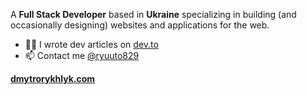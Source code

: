 A __Full Stack Developer__ based in __Ukraine__ specializing in building (and occasionally designing) websites and applications for the web.

- ✍🏻 I wrote dev articles on [dev.to](https://dev.to/ryuuto829)
- 📫 Contact me [@ryuuto829](https://twitter.com/ryuuto829)

**[dmytrorykhlyk.com](https://dmytrorykhlyk.com/)**
